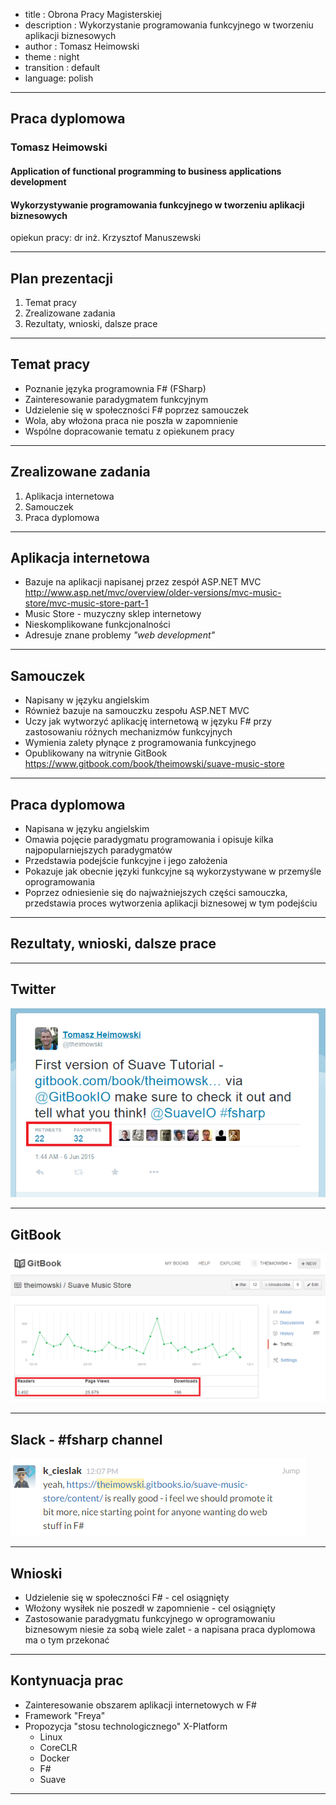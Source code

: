 - title : Obrona Pracy Magisterskiej
- description : Wykorzystanie programowania funkcyjnego w tworzeniu aplikacji biznesowych
- author : Tomasz Heimowski
- theme : night
- transition : default
- language: polish

***

## Praca dyplomowa

### Tomasz Heimowski
#### Application of functional programming to business applications development
#### Wykorzystywanie programowania funkcyjnego w tworzeniu aplikacji biznesowych

opiekun pracy: dr inż. Krzysztof Manuszewski

*** 

## Plan prezentacji

1. Temat pracy
2. Zrealizowane zadania
3. Rezultaty, wnioski, dalsze prace

***

## Temat pracy

* Poznanie języka programownia F# (FSharp)
* Zainteresowanie paradygmatem funkcyjnym
* Udzielenie się w społeczności F# poprzez samouczek
* Wola, aby włożona praca nie poszła w zapomnienie
* Wspólne dopracowanie tematu z opiekunem pracy

***

## Zrealizowane zadania

1. Aplikacja internetowa
2. Samouczek
3. Praca dyplomowa

---

## Aplikacja internetowa

* Bazuje na aplikacji napisanej przez zespół ASP.NET MVC
http://www.asp.net/mvc/overview/older-versions/mvc-music-store/mvc-music-store-part-1
* Music Store - muzyczny sklep internetowy
* Nieskomplikowane funkcjonalności
* Adresuje znane problemy *"web development"*

---

## Samouczek

* Napisany w języku angielskim
* Również bazuje na samouczku zespołu ASP.NET MVC
* Uczy jak wytworzyć aplikację internetową w języku F# przy zastosowaniu różnych mechanizmów funkcyjnych
* Wymienia zalety płynące z programowania funkcyjnego
* Opublikowany na witrynie GitBook
https://www.gitbook.com/book/theimowski/suave-music-store

---

## Praca dyplomowa

* Napisana w języku angielskim
* Omawia pojęcie paradygmatu programowania i opisuje kilka najpopularniejszych paradygmatów
* Przedstawia podejście funkcyjne i jego założenia
* Pokazuje jak obecnie języki funkcyjne są wykorzystywane w przemyśle oprogramowania
* Poprzez odniesienie się do najważniejszych części samouczka, przedstawia proces wytworzenia aplikacji biznesowej w tym podejściu

***

## Rezultaty, wnioski, dalsze prace

---

## Twitter

![tweet](images/tweet.png)

---

## GitBook

![gitbook](images/gitbook.png)

---

## Slack - #fsharp channel

![slack](images/slack.png)

--- 

## Wnioski

* Udzielenie się w społeczności F# - cel osiągnięty
* Włożony wysiłek nie poszedł w zapomnienie - cel osiągnięty
* Zastosowanie paradygmatu funkcyjnego w oprogramowaniu biznesowym niesie za sobą wiele zalet - a napisana praca dyplomowa ma o tym przekonać

---

## Kontynuacja prac

* Zainteresowanie obszarem aplikacji internetowych w F#
* Framework "Freya"
* Propozycja "stosu technologicznego" X-Platform
    * Linux
    * CoreCLR
    * Docker
    * F#
    * Suave

***